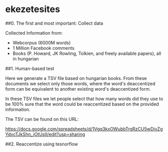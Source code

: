 # ekezetesites

##0. The first and most important: Collect data

Collected Information from:
- Webcorpus (6000M words)
- 1 Million Facebook comments
- Books (P. Howard, JK Rowling, Tolkien, and freely available papers), all in hungarian

##1. Human-based test

Here we generate a TSV file based on hungarian books. From these documents we select only those words, where the word's deaccentized form can be equivalent to another existing word's deaccentized form.

In these TSV files we let people select that how many words did they use to be 100% sure that the word could be reaccentized based on the provided information.

The TSV can be found on this URL:

https://docs.google.com/spreadsheets/d/1Vgq3kxOWubbTrgRzCU5wDivZgYdvcTJkShn_jOtUsII/edit?usp=sharing

##2. Reaccentize using tesnorflow


